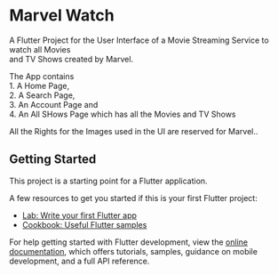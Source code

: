 # Marvel Watch

A Flutter Project for the User Interface of a Movie Streaming Service to watch all Movies </br>
and TV Shows created by Marvel. </br>
<p>
The App contains <br>
  1. A Home Page, <br>
  2. A Search Page, <br>
  3. An Account Page and <br>
  4. An All SHows Page which has all the Movies and TV Shows<br>

<p>
All the Rights for the Images used in the UI are reserved for Marvel..


## Getting Started

This project is a starting point for a Flutter application.

A few resources to get you started if this is your first Flutter project:

- [Lab: Write your first Flutter app](https://docs.flutter.dev/get-started/codelab)
- [Cookbook: Useful Flutter samples](https://docs.flutter.dev/cookbook)

For help getting started with Flutter development, view the
[online documentation](https://docs.flutter.dev/), which offers tutorials,
samples, guidance on mobile development, and a full API reference.
